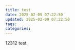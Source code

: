 ```yaml
---
title: test
date: 2025-02-09 07:22:50
updated: 2025-02-09 07:22:50
tags:
categories:
---
```


12312 test